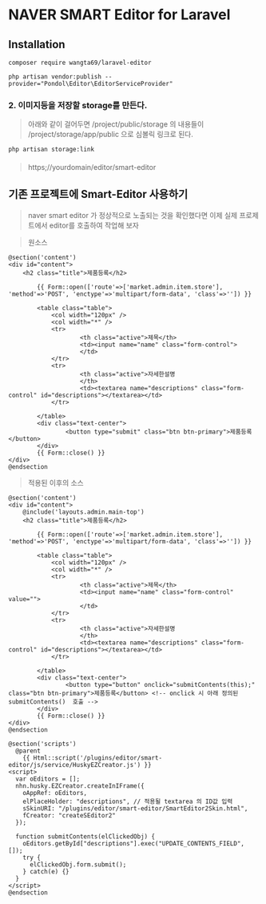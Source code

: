 # NAVER SMART Editor for Laravel




## Installation
```
composer require wangta69/laravel-editor
```
```
php artisan vendor:publish --provider="Pondol\Editor\EditorServiceProvider"
```

### 2. 이미지등을 저장할 storage를 만든다.
> 아래와 같이 걸어두면 /project/public/storage 의 내용들이  /project/storage/app/public 으로 심볼릭 링크로 된다.
```
php artisan storage:link
```


####
> https;//yourdomain/editor/smart-editor


## 기존 프로젝트에 Smart-Editor 사용하기
> naver smart editor 가 정상적으로 노출되는 것을 확인했다면 이제 실제 프로제트에서 editor를 호출하여 작업해 보자

> 원소스
```
@section('content')
<div id="content">
    <h2 class="title">제품등록</h2>

		{{ Form::open(['route'=>['market.admin.item.store'], 'method'=>'POST', 'enctype'=>'multipart/form-data', 'class'=>'']) }}

		<table class="table">
			<col width="120px" />
			<col width="*" />
			<tr>
					<th class="active">제목</th>
					<td><input name="name" class="form-control">
					</td>
			</tr>
			<tr>
					<th class="active">자세한설명
					</th>
					<td><textarea name="descriptions" class="form-control" id="descriptions"></textarea></td>
			</tr>

		</table>
		<div class="text-center">
				<button type="submit" class="btn btn-primary">제품등록</button>
		</div>
		{{ Form::close() }}
</div>
@endsection

```
> 적용된 이후의 소스
```
@section('content')
<div id="content">
    @include('layouts.admin.main-top')
    <h2 class="title">제품등록</h2>

		{{ Form::open(['route'=>['market.admin.item.store'], 'method'=>'POST', 'enctype'=>'multipart/form-data', 'class'=>'']) }}

		<table class="table">
			<col width="120px" />
			<col width="*" />
			<tr>
					<th class="active">제목</th>
					<td><input name="name" class="form-control" value="">
					</td>
			</tr>
			<tr>
					<th class="active">자세한설명
					</th>
					<td><textarea name="descriptions" class="form-control" id="descriptions"></textarea></td>
			</tr>

		</table>
		<div class="text-center">
				<button type="button" onclick="submitContents(this);" class="btn btn-primary">제품등록</button> <!-- onclick 시 아래 정의된 submitContents()  호출 -->
		</div>
		{{ Form::close() }}
</div>
@endsection

@section('scripts')
  @parent
	{{ Html::script('/plugins/editor/smart-editor/js/service/HuskyEZCreator.js') }}
<script>
  var oEditors = [];
  nhn.husky.EZCreator.createInIFrame({
    oAppRef: oEditors,
    elPlaceHolder: "descriptions", // 적용될 textarea 의 ID값 입력
    sSkinURI: "/plugins/editor/smart-editor/SmartEditor2Skin.html",
    fCreator: "createSEditor2"
  });

  function submitContents(elClickedObj) {
    oEditors.getById["descriptions"].exec("UPDATE_CONTENTS_FIELD", []);	
    try {
      elClickedObj.form.submit();
    } catch(e) {}
  }
</script>
@endsection
```

